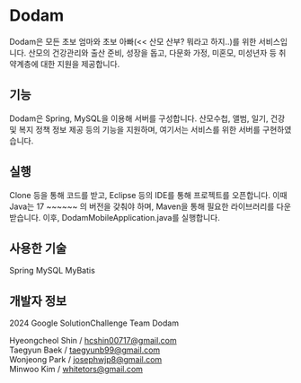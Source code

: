 Dodam
=============

Dodam은 모든 초보 엄마와 초보 아빠(<< 산모 산부? 뭐라고 하지..)를 위한 서비스입니다. 산모의 건강관리와 출산 준비, 성장을 돕고, 다문화 가정, 미혼모, 미성년자 등 취약계층에 대한 지원을 제공합니다.

## 기능

Dodam은 Spring, MySQL을 이용해 서버를 구성합니다. 산모수첩, 앨범, 일기, 건강 및 복지 정책 정보 제공 등의 기능을 지원하며, 여기서는 서비스를 위한 서버를 구현하였습니다.

## 실행

Clone 등을 통해 코드를 받고, Eclipse 등의 IDE를 통해 프로젝트를 오픈합니다. 이때 Java는 17 ~~~~~~ 의 버전을 갖춰야 하며, Maven을 통해 필요한 라이브러리를 다운받습니다. 이후, DodamMobileApplication.java를 실행합니다.

## 사용한 기술

Spring
MySQL
MyBatis

## 개발자 정보

2024 Google SolutionChallenge Team Dodam

Hyeongcheol Shin / hcshin00717@gmail.com   
Taegyun Baek / taegyunb99@gmail.com   
Wonjeong Park / josephwjp8@gmail.com   
Minwoo Kim / whitetors@gmail.com   

